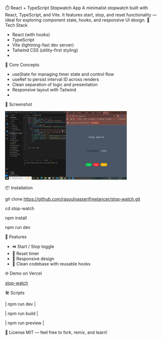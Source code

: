 ⏱️ React + TypeScript Stopwatch App
A minimalist stopwatch built with React, TypeScript, and Vite. It features start, stop, and reset functionality — ideal for exploring component state, hooks, and responsive UI design.
🚀 Tech Stack
- React (with hooks)
- TypeScript
- Vite (lightning-fast dev server)
- Tailwind CSS (utility-first styling)
- 
🧠 Core Concepts
- useState for managing timer state and control flow
- useRef to persist interval ID across renders
- Clean separation of logic and presentation
- Responsive layout with Tailwind
- 
📸 Screenshot

![Stopwatch UI](./src/assets/project-code.png)



📦 Installation

git clone https://github.com/rasoulnasserifreelancer/stop-watch.git

cd stop-watch

npm install

npm run dev


🧪 Features
- ⏯️ Start / Stop toggle
- 🔄 Reset timer
- 📱 Responsive design
- 🧼 Clean codebase with reusable hooks



🌐 Demo on Vercel

[stop-watch](https://stop-watch-five-xi.vercel.app/)

🛠️ Scripts

| npm run dev |

| npm run build |  

| npm run preview |   


📄 License
MIT — feel free to fork, remix, and learn!

